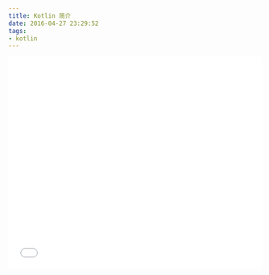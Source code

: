 ```yaml
---
title: Kotlin 简介
date: 2016-04-27 23:29:52
tags:
- kotlin
---
```


<iframe src="//slides.com/next___/kotlin/embed" width="100%" height="420" scrolling="no" frameborder="0" webkitallowfullscreen mozallowfullscreen allowfullscreen></iframe>
